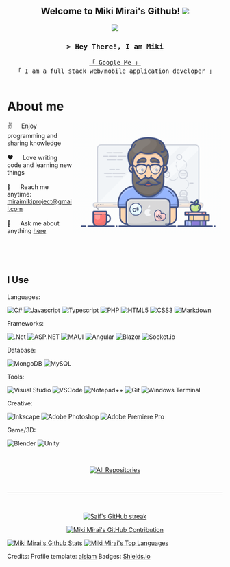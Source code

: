 <!--
**MikiMirai/MikiMirai** is a ✨ _special_ ✨ repository because its `README.md` (this file) appears on your GitHub profile.

Here are some ideas to get you started:

- 🔭 I’m currently working on 2 Unity games and a mobile app with MAUI
- 🌱 I’m currently learning .NET MAUI, Python and Japanese
- 👯 I’m looking to collaborate on game making
- 🤔 I’m looking for help with our Mayhem Game
-->

<h2 align="center">
  Welcome to Miki Mirai's Github!
  <img src="https://media.giphy.com/media/hvRJCLFzcasrR4ia7z/giphy.gif" width="28">
</h2>


<!-- Animated Text -->
<p align="center">
  <a href="https://github.com/MikiMirai"><img src="https://readme-typing-svg.herokuapp.com/?lines=Self%20Taught%20Programmer;Front%20End%20Developer;1.5%2B%20years%20of%20coding%20experience;Always%20learning%20new%20things&center=true&width=380&height=45"></a>
</p>


<!-- Intro  -->
<h3 align="center">
        <samp>&gt; Hey There!, I am Miki </samp>
</h3>

<p align="center"> 
  <samp>
    <a href="https://www.google.com/search?q=Miki+Mirai">「 Google Me 」</a>
    <br>
    「 I am a full stack web/mobile application developer 」
    <br>
    <br>
  </samp>
</p>

<!-- Social Links -->
<!-- <p align="center">
 <a href="https://site.com" target="blank">
  <img src="https://img.shields.io/badge/Website-DC143C?style=for-the-badge&logo=medium&logoColor=white" alt="username" />
 </a>
 <a href="https://linkedin.com/in/user-name" target="_blank">
  <img src="https://img.shields.io/badge/LinkedIn-0077B5?style=for-the-badge&logo=linkedin&logoColor=white" alt="username"/>
 </a>
 <a href="https://dev.to/username" target="_blank">
  <img src="https://img.shields.io/badge/dev.to-0A0A0A?style=for-the-badge&logo=dev.to&logoColor=white" alt="username" />
 </a>
 <a href="https://twitter.com/_username" target="_blank">
  <img src="https://img.shields.io/badge/Twitter-1DA1F2?style=for-the-badge&logo=twitter&logoColor=white" />
 </a>
 <a href="https://instagram.com/_username" target="_blank">
  <img src="https://img.shields.io/badge/Instagram-fe4164?style=for-the-badge&logo=instagram&logoColor=white" alt="username" />
 </a> 
 <a href="https://facebook.com/username" target="_blank">
  <img src="https://img.shields.io/badge/Facebook-20BEFF?&style=for-the-badge&logo=facebook&logoColor=white" alt="username"  />
  </a> 
</p>
<br /> -->

<!-- About Section -->
 # About me
 
<p>
 <img align="right" width="350" src="/programmer.gif" alt="Coding gif" />
  
 ✌️ &emsp; Enjoy programming and sharing knowledge <br/><br/>
 ❤️ &emsp; Love writing code and learning new things<br/><br/>
 📧 &emsp; Reach me anytime: miraimikiproject@gmail.com<br/><br/>
 💬 &emsp; Ask me about anything [here](https://github.com/MikiMirai/MikiMirai/issues)

</p>

<br/>
<br/>
<br/>

## I Use

Languages:
<br/>

![C#](https://img.shields.io/badge/c%23-%23239120.svg?style=for-the-badge&logo=csharp&logoColor=white)
![Javascript](https://img.shields.io/badge/Javascript-F0DB4F?style=for-the-badge&labelColor=black&logo=javascript&logoColor=F0DB4F)
![Typescript](https://img.shields.io/badge/Typescript-007acc?style=for-the-badge&labelColor=black&logo=typescript&logoColor=007acc)
![PHP](https://img.shields.io/badge/php-%23777BB4.svg?style=for-the-badge&logo=php&logoColor=white)
![HTML5](https://img.shields.io/badge/html5-%23E34F26.svg?style=for-the-badge&logo=html5&logoColor=white)
![CSS3](https://img.shields.io/badge/CSS3-1572B6?style=for-the-badge&logo=css3&logoColor=white)
![Markdown](https://img.shields.io/badge/Markdown-000000?style=for-the-badge&logo=markdown&logoColor=white)

Frameworks:
<br/>

![.Net](https://img.shields.io/badge/.NET-5C2D91?style=for-the-badge&logo=.net&logoColor=white)
![ASP.NET](https://img.shields.io/badge/ASP.NET-blue?style=for-the-badge)
![MAUI](https://img.shields.io/badge/MAUI-white?style=for-the-badge&logoColor=7D61E0&color=white&logo=.net)
![Angular](https://img.shields.io/badge/angular-%23DD0031.svg?style=for-the-badge&logo=angular&logoColor=white)
![Blazor](https://img.shields.io/badge/blazor-%235C2D91.svg?style=for-the-badge&logo=blazor&logoColor=white)
![Socket.io](https://img.shields.io/badge/Socket.io-black?style=for-the-badge&logo=socket.io&badgeColor=010101)

<!-- ![React](https://img.shields.io/badge/-React-61DBFB?style=for-the-badge&labelColor=black&logo=react&logoColor=61DBFB) -->
<!-- ![React Native](https://img.shields.io/badge/React_Native-20232A?style=for-the-badge&logo=react&logoColor=61DAFB) -->
<!-- ![Next.js](https://img.shields.io/badge/next.js-000000?style=for-the-badge&logo=nextdotjs&logoColor=white) -->
<!-- ![Express.js](https://img.shields.io/badge/Express.js-000000?style=for-the-badge&logo=express&logoColor=white) -->
Database:
<br/>

![MongoDB](https://img.shields.io/badge/MongoDB-4EA94B?style=for-the-badge&logo=mongodb&logoColor=white)
![MySQL](https://img.shields.io/badge/mysql-%2300f.svg?style=for-the-badge&logo=mysql&logoColor=white)

<!-- ![SASS Badge](https://img.shields.io/badge/Sass-CC6699?style=for-the-badge&logo=sass&logoColor=white) -->
<!-- ![Ant-Design](https://img.shields.io/badge/AntDesign-0170FE?style=for-the-badge&logo=antdesign&logoColor=white) -->
<!-- ![Tailwind](https://img.shields.io/badge/Tailwind_CSS-092749?style=for-the-badge&logo=tailwindcss&logoColor=06B6D4&labelColor=000000) -->
<!-- ![Bootstrap](https://img.shields.io/badge/Bootstrap-563D7C?style=for-the-badge&logo=bootstrap&logoColor=white) -->
<!-- ![Strapi](https://img.shields.io/badge/strapi-2E7EEA?style=for-the-badge&logo=strapi&logoColor=white) -->
<!-- ![Redux](https://img.shields.io/badge/Redux-593D88?style=for-the-badge&logo=redux&logoColor=white) -->
<!-- ![React Query](https://img.shields.io/badge/-React_Query-FF4154?style=for-the-badge&logo=react%20query&logoColor=white) -->
Tools:
<br/>

![Visual Studio](https://img.shields.io/badge/Visual%20Studio-5C2D91.svg?style=for-the-badge&logo=visual-studio&logoColor=white)
![VSCode](https://img.shields.io/badge/Visual_Studio-0078d7?style=for-the-badge&logo=visual%20studio&logoColor=white)
![Notepad++](https://img.shields.io/badge/Notepad++-90E59A.svg?style=for-the-badge&logo=notepad%2b%2b&logoColor=black)
![Git](https://img.shields.io/badge/Git-F05032?style=for-the-badge&logo=git&logoColor=white)
![Windows Terminal](https://img.shields.io/badge/Windows%20Terminal-%234D4D4D.svg?style=for-the-badge&logo=windows-terminal&logoColor=white)

Creative:
<br/>

![Inkscape](https://img.shields.io/badge/Inkscape-e0e0e0?style=for-the-badge&logo=inkscape&logoColor=080A13)
![Adobe Photoshop](https://img.shields.io/badge/adobe%20photoshop-%2331A8FF.svg?style=for-the-badge&logo=adobe%20photoshop&logoColor=white)
![Adobe Premiere Pro](https://img.shields.io/badge/Adobe%20Premiere%20Pro-9999FF.svg?style=for-the-badge&logo=Adobe%20Premiere%20Pro&logoColor=white)

Game/3D:
<br/>

![Blender](https://img.shields.io/badge/blender-%23F5792A.svg?style=for-the-badge&logo=blender&logoColor=white)
![Unity](https://img.shields.io/badge/unity-%23000000.svg?style=for-the-badge&logo=unity&logoColor=white)

<br/>

<!-- ## Top Open Source -
[![iTasks](https://github-readme-stats.vercel.app/api/pin/?username=MikiMirai&repo=itasks&border_color=7F3FBF&bg_color=0D1117&title_color=C9D1D9&text_color=8B949E&icon_color=7F3FBF)](https://github.com/MikiMirai/itasks)
[![urFolio](https://github-readme-stats.vercel.app/api/pin/?username=MikiMirai&repo=urfolio&border_color=7F3FBF&bg_color=0D1117&title_color=C9D1D9&text_color=8B949E&icon_color=7F3FBF)](https://github.com/MikiMirai/urfolio)
[![Web Projects](https://github-readme-stats.vercel.app/api/pin/?username=MikiMirai&repo=web-projects&border_color=7F3FBF&bg_color=0D1117&title_color=C9D1D9&text_color=8B949E&icon_color=7F3FBF)](https://github.com/MikiMirai/web-projects)
[![Miki Mirai Readme](https://github-readme-stats.vercel.app/api/pin/?username=MikiMirai&repo=MikiMirai&border_color=7F3FBF&bg_color=0D1117&title_color=C9D1D9&text_color=8B949E&icon_color=7F3FBF)](https://github.com/MikiMirai/MikiMirai) -->

<p align="center">
  <a href="https://github.com/MikiMirai?tab=repositories" target="_blank"><img alt="All Repositories" title="All Repositories" src="https://img.shields.io/badge/-All%20Repos-2962FF?style=for-the-badge&logo=koding&logoColor=white"/></a>
</p>

<br/>
<hr/>
<br/>

<p align="center">
  <a href="https://github.com/MikiMirai">
    <img src="https://github-readme-streak-stats.herokuapp.com/?user=MikiMirai&theme=radical&border=7F3FBF&background=0D1117" alt="Saif's GitHub streak"/>
  </a>
</p>

<p align="center">
  <a href="https://github.com/MikiMirai">
    <img src="https://github-profile-summary-cards.vercel.app/api/cards/profile-details?username=MikiMirai&theme=radical" alt="Miki Mirai's GitHub Contribution"/>
  </a>
</p>

<a> 
    <a href="https://github.com/MikiMirai"><img alt="Miki Mirai's Github Stats" src="https://denvercoder1-github-readme-stats.vercel.app/api?username=MikiMirai&show_icons=true&count_private=true&theme=react&border_color=7F3FBF&bg_color=0D1117&title_color=F85D7F&icon_color=F8D866" height="192px" width="49.5%"/></a>
  <a href="https://github.com/MikiMirai"><img alt="Miki Mirai's Top Languages" src="https://denvercoder1-github-readme-stats.vercel.app/api/top-langs/?username=MikiMirai&langs_count=8&layout=compact&theme=react&border_color=7F3FBF&bg_color=0D1117&title_color=F85D7F&icon_color=F8D866" height="192px" width="49.5%"/></a>
  <br/>
</a>

Credits:
Profile template: [alsiam](https://github.com/alsiam/alsiam)
Badges: [Shields.io](https://shields.io/badges)

